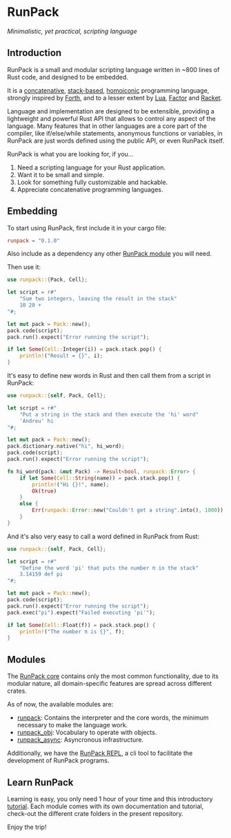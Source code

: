 # RunPack

_Minimalistic, yet practical, scripting language_

## Introduction

RunPack is a small and modular scripting language written in ~800 lines of Rust code, and designed to be embedded.

It is a [concatenative](https://en.wikipedia.org/wiki/Concatenative_programming_language), [stack-based](https://en.wikipedia.org/wiki/Stack-oriented_programming), [homoiconic](https://en.wikipedia.org/wiki/Homoiconicity) programming language, strongly inspired by [Forth](https://en.wikipedia.org/wiki/Forth_(programming_language)), and to a lesser extent by [Lua](https://en.wikipedia.org/wiki/Lua_(programming_language)), [Factor](https://en.wikipedia.org/wiki/Factor_(programming_language)) and [Racket](https://en.wikipedia.org/wiki/Racket_(programming_language)).

Language and implementation are designed to be extensible, providing a lightweight and powerful Rust API that allows to control any aspect of the language. Many features that in other languages are a core part of the compiler, like if/else/while statements, anonymous functions or variables, in RunPack are just words defined using the public API, or even RunPack itself.

RunPack is what you are looking for, if you...

1. Need a scripting language for your Rust application.
2. Want it to be small and simple.
3. Look for something fully customizable and hackable.
4. Appreciate concatenative programming languages.

## Embedding

To start using RunPack, first include it in your cargo file:

```toml
runpack = "0.1.0"
```

Also include as a dependency any other [RunPack module](#modules) you will need.

Then use it:

```rust
use runpack::{Pack, Cell};

let script = r#"
    "Sum two integers, leaving the result in the stack"
    10 20 +
"#;

let mut pack = Pack::new();
pack.code(script);
pack.run().expect("Error running the script");

if let Some(Cell::Integer(i)) = pack.stack.pop() {
    println!("Result = {}", i);
}
```

It's easy to define new words in Rust and then call them from a script in RunPack:

```rust
use runpack::{self, Pack, Cell};

let script = r#"
    "Put a string in the stack and then execute the 'hi' word"
    'Andreu' hi
"#;

let mut pack = Pack::new();
pack.dictionary.native("hi", hi_word);
pack.code(script);
pack.run().expect("Error running the script");

fn hi_word(pack: &mut Pack) -> Result<bool, runpack::Error> {
    if let Some(Cell::String(name)) = pack.stack.pop() {
        println!("Hi {}!", name);
        Ok(true)
    }
    else {
        Err(runpack::Error::new("Couldn't get a string".into(), 1000))
    }
}
```

And it's also very easy to call a word defined in RunPack from Rust:

```rust
use runpack::{self, Pack, Cell};

let script = r#"
    "Define the word 'pi' that puts the number π in the stack"
    3.14159 def pi
"#;

let mut pack = Pack::new();
pack.code(script);
pack.run().expect("Error running the script");
pack.exec("pi").expect("Failed executing 'pi'");

if let Some(Cell::Float(f)) = pack.stack.pop() {
    println!("The number π is {}", f);
}
```

## Modules

The [RunPack core](runpack/) contains only the most common functionality, due to its modular nature, all domain-specific features are spread across different crates.

As of now, the available modules are:

- [runpack](runpack/): Contains the interpreter and the core words, the minimum necessary to make the language work.
- [runpack_obj](runpack_obj/): Vocabulary to operate with objects.
- [runpack_async](runpack_async/): Asyncronous infrastructure.

Additionally, we have the [RunPack REPL](https://github.com/asllop/RunPack-REPL), a cli tool to facilitate the development of RunPack programs.

## Learn RunPack

Learning is easy, you only need 1 hour of your time and this introductory [tutorial](runpack/TUTORIAL.md). Each module comes with its own documentation and tutorial, check-out the different crate folders in the present repository.

Enjoy the trip!
